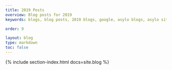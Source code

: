 ```yaml
---
title: 2019 Posts
overview: Blog posts for 2019
keywords: blogs, blog posts, 2019 blogs, google, asylo blogs, asylo site posts, asylo posts 2019, asylo 2019

order: 9

layout: blog
type: markdown
toc: false
---
```


{% include section-index.html docs=site.blog %}
